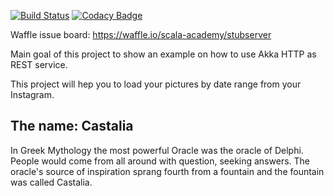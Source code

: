 
[![Build Status](https://travis-ci.org/scala-academy/castalia.svg?branch=master)](https://travis-ci.org/scala-academy/castalia)
[![Codacy Badge](https://api.codacy.com/project/badge/06b7d35d307c44b29d20e3d9c25b1ee2)](https://www.codacy.com/app/github_10/stubserver)

Waffle issue board: https://waffle.io/scala-academy/stubserver

Main goal of this project to show an example on how to use Akka HTTP as REST service.

This project will hep you to load your pictures by date range from your Instagram.


## The name: Castalia

In Greek Mythology the most powerful Oracle was the oracle of Delphi.
People would come from all around with question, seeking answers. The
oracle's source of inspiration sprang fourth from a fountain and the fountain
was called Castalia.
